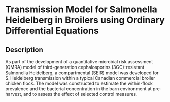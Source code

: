 # Transmission Model for Salmonella Heidelberg in Broilers using Ordinary Differential Equations

## Description

As part of the development of a quantitative microbial risk assessment (QMRA) model of third-generation cephalosporins (3GC)-resistant Salmonella Heidelberg, a compartmental (SEIR) model was developed for S. Heidelberg transmission within a typical Canadian commercial broiler chicken flock. The model was constructed to estimate the within-flock prevalence and the bacterial concentration in the barn environment at pre-harvest, and to assess the effect of selected control measures.
